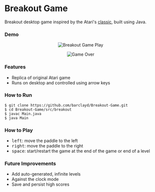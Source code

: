 # Breakout Game

Breakout desktop game inspired by the Atari's [classic](https://en.wikipedia.org/wiki/Breakout_(video_game)), built using Java.

### Demo

<p align="center">
  <img alt="Breakout Game Play" src='https://user-images.githubusercontent.com/39765499/56616390-34effc00-6615-11e9-84a2-bcde4ecaaadd.gif'>
</p>

<p align="center">
  <img alt="Game Over" src='https://user-images.githubusercontent.com/39765499/56616396-39b4b000-6615-11e9-9b8e-69181d1b479a.png'>
</p>

### Features

* Replica of original Atari game
* Runs on desktop and controlled using arrow keys

### How to Run

```
$ git clone https://github.com/barclayd/Breakout-Game.git
$ cd Breakout-Game/src/breakout
$ javac Main.java
$ java Main
```

### How to Play



- <kbd>left</kbd>: move the paddle to the left
- <kbd>right</kbd>: move the paddle to the right
- <kbd>space</kbd>: start/restart the game at the end of the game or end of a level

### Future Improvements

* Add auto-generated, infinite levels
* Against the clock mode
* Save and persist high scores


